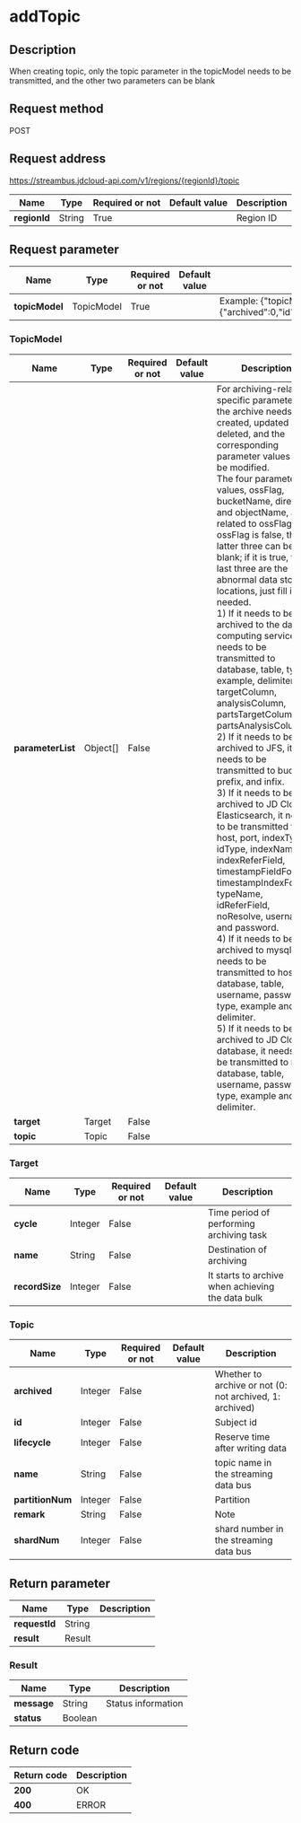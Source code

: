 # addTopic


## Description
When creating topic, only the topic parameter in the topicModel needs to be transmitted, and the other two parameters can be blank

## Request method
POST

## Request address
https://streambus.jdcloud-api.com/v1/regions/{regionId}/topic

|Name|Type|Required or not|Default value|Description|
|---|---|---|---|---|
|**regionId**|String|True||Region ID|

## Request parameter
|Name|Type|Required or not|Default value|Description|
|---|---|---|---|---|
|**topicModel**|TopicModel|True||Example: {"topicModel":{"topic":{"archived":0,"id":"","name":"create","remark":"note","shardNum":1,"partitionNum":2,"lifecycle":3}}}<br>|

### <a name="TopicModel">TopicModel</a>
|Name|Type|Required or not|Default value|Description|
|---|---|---|---|---|
|**parameterList**|Object[]|False||For archiving-related specific parameters, the archive needs to be created, updated and deleted, and the corresponding parameter values shall be modified. <br> The four parameter values, ossFlag, bucketName, directory and objectName, are related to ossFlag. If ossFlag is false, the latter three can be blank; if it is true, the last three are the abnormal data storage locations, just fill in as needed. <br> 1) If it needs to be archived to the data computing service, it needs to be transmitted to database, table, type, example, delimiter, targetColumn, analysisColumn, partsTargetColumn and partsAnalysisColumn. <br> 2) If it needs to be archived to JFS, it needs to be transmitted to bucket, prefix, and infix. <br>3) If it needs to be archived to JD Cloud Elasticsearch, it needs to be transmitted to host, port, indexType, idType, indexName, indexReferField, timestampFieldFormat, timestampIndexFormat, typeName, idReferField, noResolve, username and password. <br> 4) If it needs to be archived to mysql, it needs to be transmitted to host, database, table, username, password, type, example and delimiter. <br>5) If it needs to be archived to JD Cloud database, it needs to be transmitted to rdsId, database, table, username, password, type, example and delimiter. |
|**target**|Target|False|||
|**topic**|Topic|False|||
### <a name="Target">Target</a>
|Name|Type|Required or not|Default value|Description|
|---|---|---|---|---|
|**cycle**|Integer|False||Time period of performing archiving task|
|**name**|String|False||Destination of archiving|
|**recordSize**|Integer|False||It starts to archive when achieving the data bulk|
### <a name="Topic">Topic</a>
|Name|Type|Required or not|Default value|Description|
|---|---|---|---|---|
|**archived**|Integer|False||Whether to archive or not (0: not archived, 1: archived)|
|**id**|Integer|False||Subject id|
|**lifecycle**|Integer|False||Reserve time after writing data|
|**name**|String|False||topic name in the streaming data bus|
|**partitionNum**|Integer|False||Partition|
|**remark**|String|False||Note|
|**shardNum**|Integer|False||shard number in the streaming data bus|

## Return parameter
|Name|Type|Description|
|---|---|---|
|**requestId**|String||
|**result**|Result||


### <a name="Result">Result</a>
|Name|Type|Description|
|---|---|---|
|**message**|String|Status information|
|**status**|Boolean||

## Return code
|Return code|Description|
|---|---|
|**200**|OK|
|**400**|ERROR|
